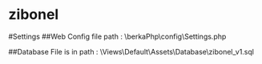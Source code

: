 # zibonel

#Settings 
##Web Config file path : \berkaPhp\config\Settings.php

##Database File is in path : \Views\Default\Assets\Database\zibonel_v1.sql
